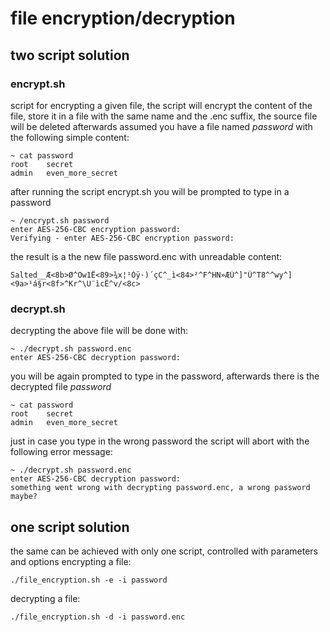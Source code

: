 # file encryption/decryption
## two script solution

### encrypt.sh
script for encrypting a given file, the script will encrypt the content of the file, store it in a file with the same name and the .enc suffix, the source file will be deleted afterwards
assumed you have a file named _password_ with the following simple content:
```
~ cat password 
root    secret
admin   even_more_secret
```
after running the script encrypt.sh you will be prompted to type in a password
```
~ /encrypt.sh password 
enter AES-256-CBC encryption password:
Verifying - enter AES-256-CBC encryption password:
```
the result is a the new file password.enc with unreadable content:
```
Salted__Æ<8b>Ø^Ow1Ë<89>¾x¦¹Óÿ·)´çC^_ì<84>²^F^HN»ÆÙ^]"Û^T8^^wy^]<9a>¹á§r<8f>^Kr^\U¨ìcË^v/<8c>
```
### decrypt.sh
decrypting the above file will be done with:
```
~ ./decrypt.sh password.enc 
enter AES-256-CBC decryption password:
```
you will be again prompted to type in the password, afterwards there is the decrypted file _password_
```
~ cat password 
root    secret
admin   even_more_secret
```
just in case you type in the wrong password the script will abort with the following error message:
```
~ ./decrypt.sh password.enc 
enter AES-256-CBC decryption password:
something went wrong with decrypting password.enc, a wrong password maybe?
```

## one script solution
the same can be achieved with only one script, controlled with parameters and options
encrypting a file:
```
./file_encryption.sh -e -i password
```
decrypting a file:
```
./file_encryption.sh -d -i password.enc
```
